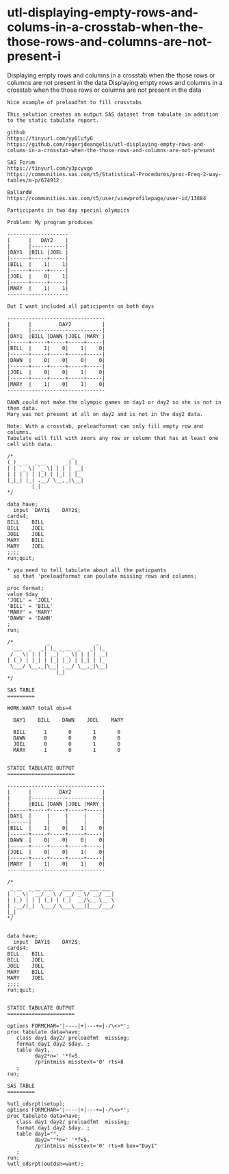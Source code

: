 # utl-displaying-empty-rows-and-colums-in-a-crosstab-when-the-those-rows-and-columns-are-not-present-i
Displaying empty rows and columns in a crosstab when the those rows or columns are not present in the data
    Displaying empty rows and columns in a crosstab when the those rows or columns are not present in the data                           
                                                                                                                                         
    Nice example of preloadfmt to fill crosstabs                                                                                         
                                                                                                                                         
    This solution creates an output SAS dataset from tabulate in addition to the static tabulate report.                                 
                                                                                                                                         
    github                                                                                                                               
    https://tinyurl.com/yy6lufy6                                                                                                         
    https://github.com/rogerjdeangelis/utl-displaying-empty-rows-and-colums-in-a-crosstab-when-the-those-rows-and-columns-are-not-present
                                                                                                                                         
    SAS Forum                                                                                                                            
    https://tinyurl.com/y3pcyvgo                                                                                                         
    https://communities.sas.com/t5/Statistical-Procedures/proc-Freq-2-way-tables/m-p/674912                                              
                                                                                                                                         
    BallardW                                                                                                                             
    https://communities.sas.com/t5/user/viewprofilepage/user-id/13884                                                                    
                                                                                                                                         
    Participants in two day special olympics                                                                                             
                                                                                                                                         
    Problem: My program produces                                                                                                         
                                                                                                                                         
    --------------------                                                                                                                 
    |      |   DAY2    |                                                                                                                 
    |      |-----------|                                                                                                                 
    |DAY1  |BILL |JOEL |                                                                                                                 
    |------+-----+-----|                                                                                                                 
    |BILL  |    1|    1|                                                                                                                 
    |------+-----+-----|                                                                                                                 
    |JOEL  |    0|    1|                                                                                                                 
    |------+-----+-----|                                                                                                                 
    |MARY  |    1|    1|                                                                                                                 
    --------------------                                                                                                                 
                                                                                                                                         
    But I want included all paticipents on both days                                                                                     
                                                                                                                                         
    --------------------------------                                                                                                     
    |      |         DAY2          |                                                                                                     
    |      |-----------------------|                                                                                                     
    |DAY1  |BILL |DAWN |JOEL |MARY |                                                                                                     
    |------+-----+-----+-----+-----|                                                                                                     
    |BILL  |    1|    0|    1|    0|                                                                                                     
    |------+-----+-----+-----+-----|                                                                                                     
    |DAWN  |    0|    0|    0|    0|                                                                                                     
    |------+-----+-----+-----+-----|                                                                                                     
    |JOEL  |    0|    0|    1|    0|                                                                                                     
    |------+-----+-----+-----+-----|                                                                                                     
    |MARY  |    1|    0|    1|    0|                                                                                                     
    --------------------------------                                                                                                     
                                                                                                                                         
    DAWN could not make the olympic games on day1 or day2 so she is not in then data.                                                    
    Mary was not present at all on day2 and is not in the day2 data.                                                                     
                                                                                                                                         
    Note: With a crosstab, preloadformat can only fill empty row and columns.                                                            
    Tabulate will fill with zeors any row or column that has at least one cell with data.                                                
                                                                                                                                         
    /*                   _                                                                                                               
    (_)_ __  _ __  _   _| |_                                                                                                             
    | | `_ \| `_ \| | | | __|                                                                                                            
    | | | | | |_) | |_| | |_                                                                                                             
    |_|_| |_| .__/ \__,_|\__|                                                                                                            
            |_|                                                                                                                          
    */                                                                                                                                   
                                                                                                                                         
    data have;                                                                                                                           
      input  DAY1$    DAY2$;                                                                                                             
    cards4;                                                                                                                              
    BILL    BILL                                                                                                                         
    BILL    JOEL                                                                                                                         
    JOEL    JOEL                                                                                                                         
    MARY    BILL                                                                                                                         
    MARY    JOEL                                                                                                                         
    ;;;;                                                                                                                                 
    run;quit;                                                                                                                            
                                                                                                                                         
    * you need to tell tabulate about all the paticpants                                                                                 
      so that 'preloadformat can poulate missing rows and columns;                                                                       
                                                                                                                                         
    proc format;                                                                                                                         
    value $day                                                                                                                           
    'JOEL' = 'JOEL'                                                                                                                      
    'BILL' = 'BILL'                                                                                                                      
    'MARY' = 'MARY'                                                                                                                      
    'DAWN' = 'DAWN'                                                                                                                      
    ;                                                                                                                                    
    run;                                                                                                                                 
                                                                                                                                         
    /*           _               _                                                                                                       
      ___  _   _| |_ _ __  _   _| |_                                                                                                     
     / _ \| | | | __| `_ \| | | | __|                                                                                                    
    | (_) | |_| | |_| |_) | |_| | |_                                                                                                     
     \___/ \__,_|\__| .__/ \__,_|\__|                                                                                                    
                    |_|                                                                                                                  
    */                                                                                                                                   
                                                                                                                                         
    SAS TABLE                                                                                                                            
    =========                                                                                                                            
                                                                                                                                         
    WORK.WANT total obs=4                                                                                                                
                                                                                                                                         
      DAY1    BILL    DAWN    JOEL    MARY                                                                                               
                                                                                                                                         
      BILL      1       0       1       0                                                                                                
      DAWN      0       0       0       0                                                                                                
      JOEL      0       0       1       0                                                                                                
      MARY      1       0       1       0                                                                                                
                                                                                                                                         
                                                                                                                                         
    STATIC TABULATE OUTPUT                                                                                                               
    ======================                                                                                                               
                                                                                                                                         
    --------------------------------                                                                                                     
    |      |         DAY2          |                                                                                                     
    |      |-----------------------|                                                                                                     
    |      |BILL |DAWN |JOEL |MARY |                                                                                                     
    |------+-----+-----+-----+-----|                                                                                                     
    |DAY1  |     |     |     |     |                                                                                                     
    |------|     |     |     |     |                                                                                                     
    |BILL  |    1|    0|    1|    0|                                                                                                     
    |------+-----+-----+-----+-----|                                                                                                     
    |DAWN  |    0|    0|    0|    0|                                                                                                     
    |------+-----+-----+-----+-----|                                                                                                     
    |JOEL  |    0|    0|    1|    0|                                                                                                     
    |------+-----+-----+-----+-----|                                                                                                     
    |MARY  |    1|    0|    1|    0|                                                                                                     
    --------------------------------                                                                                                     
                                                                                                                                         
    /*                                                                                                                                   
     _ __  _ __ ___   ___ ___  ___ ___                                                                                                   
    | `_ \| `__/ _ \ / __/ _ \/ __/ __|                                                                                                  
    | |_) | | | (_) | (_|  __/\__ \__ \                                                                                                  
    | .__/|_|  \___/ \___\___||___/___/                                                                                                  
    |_|                                                                                                                                  
    */                                                                                                                                   
                                                                                                                                         
                                                                                                                                         
    data have;                                                                                                                           
      input  DAY1$    DAY2$;                                                                                                             
    cards4;                                                                                                                              
    BILL    BILL                                                                                                                         
    BILL    JOEL                                                                                                                         
    JOEL    JOEL                                                                                                                         
    MARY    BILL                                                                                                                         
    MARY    JOEL                                                                                                                         
    ;;;;                                                                                                                                 
    run;quit;                                                                                                                            
                                                                                                                                         
                                                                                                                                         
    STATIC TABULATE OUTPUT                                                                                                               
    ======================                                                                                                               
                                                                                                                                         
    options FORMCHAR='|----|+|---+=|-/\<>*';                                                                                             
    proc tabulate data=have;                                                                                                             
       class day1 day2/ preloadfmt  missing;                                                                                             
       format day1 day2 $day. ;                                                                                                          
       table day1,                                                                                                                       
             day2*n=' '*f=5.                                                                                                             
             /printmiss misstext='0' rts=8                                                                                               
       ;                                                                                                                                 
    run;                                                                                                                                 
                                                                                                                                         
    SAS TABLE                                                                                                                            
    =========                                                                                                                            
                                                                                                                                         
    %utl_odsrpt(setup);                                                                                                                  
    options FORMCHAR='|----|+|---+=|-/\<>*';                                                                                             
    proc tabulate data=have;                                                                                                             
       class day1 day2/ preloadfmt  missing;                                                                                             
       format day1 day2 $day. ;                                                                                                          
       table day1="",                                                                                                                    
             day2=""*n=' '*f=5.                                                                                                          
             /printmiss misstext='0' rts=8 box="Day1"                                                                                    
       ;                                                                                                                                 
    run;                                                                                                                                 
    %utl_odsrpt(outdsn=want);                                                                                                            
                                                                                                                                         
                                                                                                                                         
